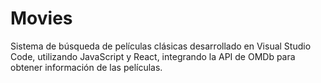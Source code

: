 # Movies
Sistema de búsqueda de películas clásicas desarrollado en Visual Studio Code, utilizando JavaScript y React, integrando la API de OMDb para obtener información de las películas.
